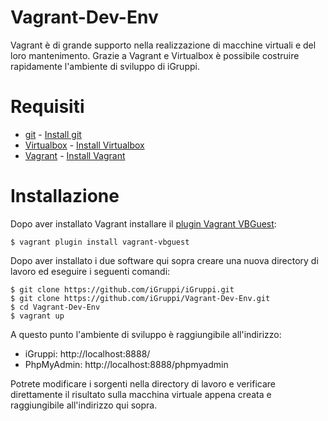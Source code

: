 # Vagrant-Dev-Env
Vagrant è di grande supporto nella realizzazione di macchine virtuali e del loro mantenimento. 
Grazie a Vagrant e Virtualbox è possibile costruire rapidamente l'ambiente di sviluppo di iGruppi.

# Requisiti
- [git](https://git-scm.com) - [Install git](https://git-scm.com/book/it/v1/Per-Iniziare-Installare-Git)
- [Virtualbox](https://www.virtualbox.org) - [Install Virtualbox](https://www.virtualbox.org/wiki/Downloads)
- [Vagrant](https://www.vagrantup.com) - [Install Vagrant](https://www.vagrantup.com/intro/getting-started/install.html)

# Installazione
Dopo aver installato Vagrant installare il [plugin Vagrant VBGuest](https://github.com/dotless-de/vagrant-vbguest):
```
$ vagrant plugin install vagrant-vbguest
```

Dopo aver installato i due software qui sopra creare una nuova directory di lavoro ed eseguire i seguenti comandi:
```
$ git clone https://github.com/iGruppi/iGruppi.git
$ git clone https://github.com/iGruppi/Vagrant-Dev-Env.git
$ cd Vagrant-Dev-Env
$ vagrant up
```
A questo punto l'ambiente di sviluppo è raggiungibile all'indirizzo:
- iGruppi: http://localhost:8888/
- PhpMyAdmin: http://localhost:8888/phpmyadmin

Potrete modificare i sorgenti nella directory di lavoro e verificare direttamente il risultato sulla macchina virtuale appena creata e raggiungibile all'indirizzo qui sopra.
